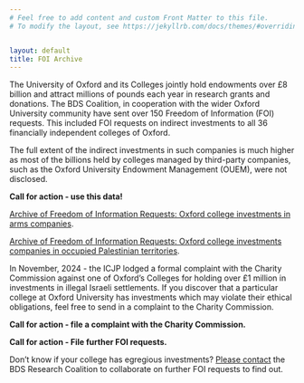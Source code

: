 ```yaml
---
# Feel free to add content and custom Front Matter to this file.
# To modify the layout, see https://jekyllrb.com/docs/themes/#overriding-theme-defaults


layout: default
title: FOI Archive
---
```


The University of Oxford and its Colleges jointly hold endowments over £8 billion and attract millions of pounds each year in research grants and donations. The BDS Coalition, in cooperation with the wider Oxford University community have sent over 150 Freedom of Information (FOI) requests. This included FOI requests on indirect investments to all 36 financially independent colleges of Oxford.

The full extent of the indirect investments in such companies is much higher as most of the billions held by colleges managed by third-party companies, such as the Oxford University Endowment Management (OUEM), were not disclosed.

**Call for action - use this data!**

[Archive of Freedom of Information Requests: Oxford college investments in arms companies](./archiveoffois_arms.md).

[Archive of Freedom of Information Requests: Oxford college investments companies in occupied Palestinian territories](./archiveoffois_opt.md).

In November, 2024 - the ICJP lodged a formal complaint with the Charity Commission against one of Oxford’s Colleges for holding over £1 million in investments in illegal Israeli settlements. If you discover that a particular college at Oxford University has investments which may violate their ethical obligations, feel free to send in a complaint to the Charity Commission.

**Call for action - file a complaint with the Charity Commission.**

**Call for action - File further FOI requests.**

Don’t know if your college has egregious investments? [Please contact](mailto:bds.coalition.oxford@proton.me) the BDS Research Coalition to collaborate on further FOI requests to find out.


<!-- **BDS FOI METHODS EXPLAINER**

From this FOI campaign, 2 Colleges did not respond to any of our requests, failing their
statutory duty of responding to FOI requests within 20 working days.

1. Corpus Christi College
2. Magdalen College

16 colleges either outright refused to disclose any information on indirect investments
or did not disclose specific numbers on company-level data for their main pools of
Investments.

18 colleges provided information about their company-level holdings for at least some
of their indirect investments, by either providing names of funds they invest in that
have publicly accessible portfolios (along with the amount they invest in them), or by
providing PDFs of portfolios they invest in, or look-throughs they received from their
fund managers.

Using the data provided by colleges on company-level investments and their
endowment fund breakdown, we investigated the indirect investments colleges held.
Each college has their own investment policy, portfolios, and method of disclosure:
- For example, University College invests in 18 different funds and for their FOI
reply, the college provided scanned documents of each portfolio they had at the
time of the request. To investigate this required manually going through 27
pages of the document to look for specific companies and calculating the
estimated value invested in them as provided.
- Others were more straightforward, for example, All Souls College did not
provide a portfolio, but extracted the estimated investments in specific
companies from across their investment portfolios.
- Likewise, Merton College provided a look through of their portfolio in an excel
sheet format.
- Colleges such as New College and Queens College have partial investments in
portfolios whose company-level holdings data is publicly available. In these
cases, we used the number they provided on how much the College invested in
total in these specific funds to calculate the College’s company-level holdings.
For company-level holdings that required manual calculations, we ensured at least two
others of our team double checked and verified these numbers.

In our investigations, we specifically focused on how much each College invests in
companies involved in two types of egregious activities:
1. Commission of international crimes connected to Israel’s unlawful occupation,
racial segregation and apartheid regime in the occupied Palestinian territory
(oPt), by:
1.1. Supporting the Israeli military;
1.2. Supporting illegal Israeli settlements; and/or
1.3. Sustaining the apartheid regime.
2. Manufacture and/or proliferation of arms and dual use products (including
military technologies)
To identify the specific companies that are involved in these two egregious activities,
we refer to the databases listed below. If the company appears in any one of these
databases, it should be deemed as a sufficient condition to warrant its inclusion on the
exclusion list. -->

